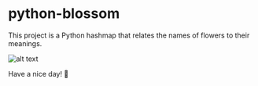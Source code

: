 # python-blossom

This project is a Python hashmap that relates the names of flowers to their meanings.

![alt text]([https://toppng.com/uploads/preview/flower-png-and-lotus-image-flower-pixel-11563162668zr3aovq6k6.png](https://st4.depositphotos.com/18415712/20338/v/450/depositphotos_203385374-stock-illustration-pixel-art-leaves-and-flowers.jpg) "Pixel Art Flowers")

Have a nice day! 🌸
